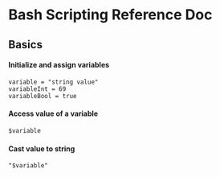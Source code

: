 # Bash Scripting Reference Doc

## Basics
#### Initialize and assign variables
```
variable = "string value"
variableInt = 69
variableBool = true
```
#### Access value of a variable
```$variable```
#### Cast value to string
```"$variable"```